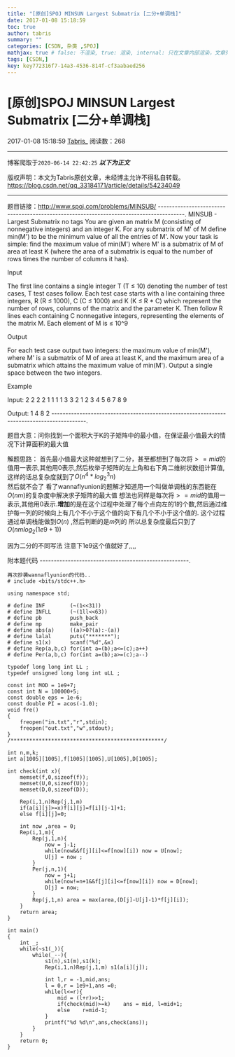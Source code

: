 ```yaml
---
title: "[原创]SPOJ MINSUN Largest Submatrix [二分+单调栈]"
date: 2017-01-08 15:18:59
toc: true
author: tabris
summary: ""
categories: [CSDN, 杂类 ,SPOJ]
mathjax: true # false: 不渲染, true: 渲染, internal: 只在文章内部渲染，文章列表中不渲染
tags: [CSDN,]
key: key772316f7-14a3-4536-814f-cf3aabaed256
---
```


# [原创]SPOJ MINSUN Largest Submatrix [二分+单调栈]

2017-01-08 15:18:59  [Tabris_](https://me.csdn.net/qq_33184171) 阅读数：268

---

博客爬取于`2020-06-14 22:42:25`
***以下为正文***

版权声明：本文为Tabris原创文章，未经博主允许不得私自转载。
https://blog.csdn.net/qq_33184171/article/details/54234049

<!-- more -->

---

题目链接：http://www.spoj.com/problems/MINSUB/
---------------------------------------------------------------------------------------.
MINSUB - Largest Submatrix
no tags 
You are given an matrix M (consisting of nonnegative integers) and an integer K.  For any submatrix of M' of M define min(M') to be the minimum value of all the entries of M'.  Now your task is simple:  find the maximum value of min(M') where M' is a submatrix of M of area at least K (where the area of a submatrix is equal to the number of rows times the number of columns it has).

Input

The first line contains a single integer T (T ≤ 10) denoting the number of test cases, T test cases follow.  Each test case starts with a line containing three integers, R (R ≤ 1000), C (C ≤ 1000) and K (K ≤ R * C) which represent the number of rows, columns of the matrix and the parameter K.  Then follow R lines each containing C nonnegative integers, representing the elements of the matrix M.  Each element of M is ≤ 10^9

Output

For each test case output two integers:  the maximum value of min(M'), where M' is a submatrix of M of area at least K, and the maximum area of a submatrix which attains the maximum value of min(M').  Output a single space between the two integers.

Example

Input:
2
2 2 2
1 1
1 1
3 3 2
1 2 3
4 5 6
7 8 9

Output:
1 4
8 2
------------------------------------------------------------------------------------------.

题目大意：问你找到一个面积大于K的子矩阵中的最小值，在保证最小值最大的情况下计算面积的最大值


解题思路：
首先最小值最大这种就想到了二分，甚至都想到了每次将$>=mid$的值用一表示,其他用0表示,然后枚举子矩阵的左上角和右下角二维树状数组计算值,这样的话总复杂度就到了$O(n^4*log_2^3 n)$  
然后就不会了
看了wannaflyunion的题解才知道用一个叫做单调栈的东西能在$O(nm)$的复杂度中解决求子矩阵的最大值
想法也同样是每次将$>=mid$的值用一表示,其他用0表示.**增加**的是在这个过程中处理了每个点向左的1的个数,然后通过维护每一列的时候向上有几个不小于这个值的向下有几个不小于这个值的. 这个过程通过单调栈能做到$O(n)$ ,然后判断的是$m$列的  所以总复杂度最后只到了$O(nmlog_2(1e9+1))$


因为二分的不同写法 注意下1e9这个值就好了,,,,



附本题代码
-----------------------------------------------------.
```
再次抄袭wannaflyunion的代码..
# include <bits/stdc++.h>

using namespace std;

# define INF        (~(1<<31))
# define INFLL      (~(1ll<<63))
# define pb         push_back
# define mp         make_pair
# define abs(a)     ((a)>0?(a):-(a))
# define lalal      puts("*******");
# define s1(x)      scanf("%d",&x)
# define Rep(a,b,c) for(int a=(b);a<=(c);a++)
# define Per(a,b,c) for(int a=(b);a>=(c);a--)

typedef long long int LL ;
typedef unsigned long long int uLL ;

const int MOD = 1e9+7;
const int N = 100000+5;
const double eps = 1e-6;
const double PI = acos(-1.0);
void fre()
{
    freopen("in.txt","r",stdin);
    freopen("out.txt","w",stdout);
}
/*************************************************/

int n,m,k;
int a[1005][1005],f[1005][1005],U[1005],D[1005];

int check(int x){
    memset(f,0,sizeof(f));
    memset(U,0,sizeof(U));
    memset(D,0,sizeof(D));

    Rep(i,1,n)Rep(j,1,m)
    if(a[i][j]>=x)f[i][j]=f[i][j-1]+1;
    else f[i][j]=0;

    int now ,area = 0;
    Rep(i,1,m){
        Rep(j,1,n){
            now = j-1;
            while(now&&f[j][i]<=f[now][i]) now = U[now];
            U[j] = now ;
        }
        Per(j,n,1){
            now = j+1;
            while(now!=n+1&&f[j][i]<=f[now][i]) now = D[now];
            D[j] = now;
        }
        Rep(j,1,n) area = max(area,(D[j]-U[j]-1)*f[j][i]);
    }
    return area;
}

int main()
{
    int _;
    while(~s1(_)){
        while(_--){
            s1(n),s1(m),s1(k);
            Rep(i,1,n)Rep(j,1,m) s1(a[i][j]);

            int l,r = -1,mid,ans;
            l = 0,r = 1e9+1,ans =0;
            while(l<=r){
                mid = (l+r)>>1;
                if(check(mid)>=k)    ans = mid, l=mid+1;
                else    r=mid-1;
            }
            printf("%d %d\n",ans,check(ans));
        }
    }
    return 0;
}

```
